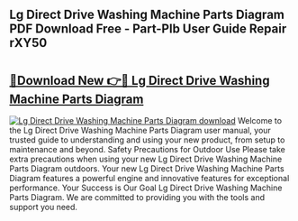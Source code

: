 ## Lg Direct Drive Washing Machine Parts Diagram PDF Download Free - Part-Plb User Guide Repair rXY50

# <h2><a href="http://dfmv9fg.blite.top/?on=Lg+Direct+Drive+Washing+Machine+Parts+Diagram">🔗Download New 👉🔴 Lg Direct Drive Washing Machine Parts Diagram</a></h2>

[![Lg Direct Drive Washing Machine Parts Diagram download](https://i.imgur.com/lujVjoI.png)](http://dfmv9fg.blite.top/?on=Lg+Direct+Drive+Washing+Machine+Parts+Diagram)
Welcome to the Lg Direct Drive Washing Machine Parts Diagram user manual, your trusted guide to understanding and using your new product, from setup to maintenance and beyond. Safety Precautions for Outdoor Use Please take extra precautions when using your new Lg Direct Drive Washing Machine Parts Diagram outdoors. Your new Lg Direct Drive Washing Machine Parts Diagram features a powerful engine and innovative features for exceptional performance. Your Success is Our Goal Lg Direct Drive Washing Machine Parts Diagram. We are committed to providing you with the tools and support you need.
